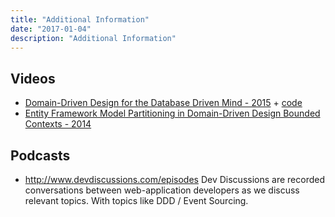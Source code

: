 ```yaml
---
title: "Additional Information"
date: "2017-01-04"
description: "Additional Information"
---
```



## Videos
  - [Domain-Driven Design for the Database Driven Mind - 2015](https://www.youtube.com/watch?v=CjNBnkMHjh4) + [code](https://github.com/julielerman/DomainDrivenDesignforDatabaseDrivenMind)
  - [Entity Framework Model Partitioning in Domain-Driven Design Bounded Contexts - 2014](https://channel9.msdn.com/Events/TechEd/Europe/2014/DEV-B411)


## Podcasts
  - http://www.devdiscussions.com/episodes
    Dev Discussions are recorded conversations between web-application developers as we discuss relevant topics.
    With topics like DDD / Event Sourcing.
